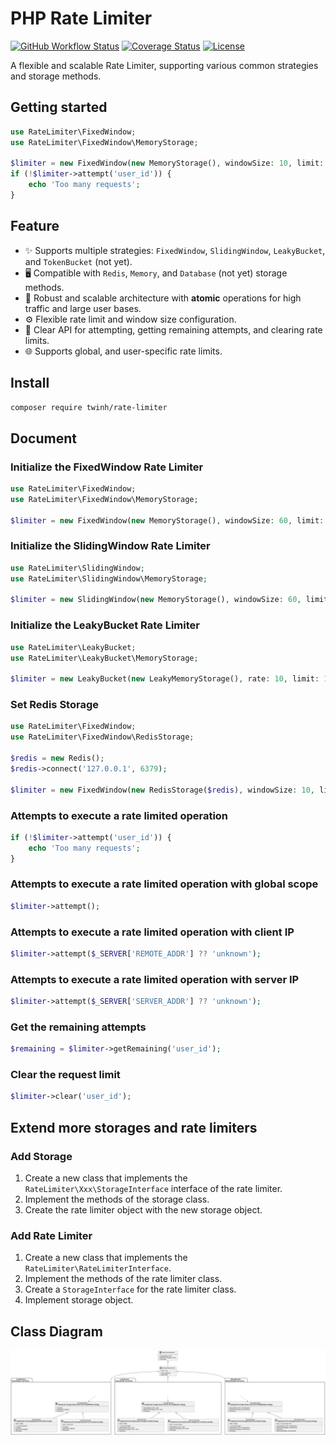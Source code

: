 # PHP Rate Limiter

[![GitHub Workflow Status](https://img.shields.io/github/actions/workflow/status/twinh/rate-limiter/build.yml?style=flat-square)](https://github.com/twinh/rate-limiter/actions)
[![Coverage Status](https://img.shields.io/coveralls/twinh/rate-limiter.svg?style=flat-square)](https://coveralls.io/r/twinh/rate-limiter)
[![License](http://img.shields.io/badge/license-MIT-brightgreen.svg?style=flat-square)](http://www.opensource.org/licenses/MIT)

A flexible and scalable Rate Limiter, supporting various common strategies and storage methods.

## Getting started

```php
use RateLimiter\FixedWindow;
use RateLimiter\FixedWindow\MemoryStorage;

$limiter = new FixedWindow(new MemoryStorage(), windowSize: 10, limit: 1);
if (!$limiter->attempt('user_id')) {
    echo 'Too many requests';
}
```

## Feature

- ✨ Supports multiple strategies: `FixedWindow`, `SlidingWindow`, `LeakyBucket`, and `TokenBucket` (not yet).
- 🖥️ Compatible with `Redis`, `Memory`, and `Database` (not yet) storage methods.
- 💪 Robust and scalable architecture with **atomic** operations for high traffic and large user bases.
- ⚙️ Flexible rate limit and window size configuration.
- 🚪 Clear API for attempting, getting remaining attempts, and clearing rate limits.
- 🌐 Supports global, and user-specific rate limits.

## Install

```bash
composer require twinh/rate-limiter
```

## Document

### Initialize the FixedWindow Rate Limiter

```php
use RateLimiter\FixedWindow;
use RateLimiter\FixedWindow\MemoryStorage;

$limiter = new FixedWindow(new MemoryStorage(), windowSize: 60, limit: 1);
```

### Initialize the SlidingWindow Rate Limiter

```php
use RateLimiter\SlidingWindow;
use RateLimiter\SlidingWindow\MemoryStorage;

$limiter = new SlidingWindow(new MemoryStorage(), windowSize: 60, limit: 1);
```

### Initialize the LeakyBucket Rate Limiter

```php
use RateLimiter\LeakyBucket;
use RateLimiter\LeakyBucket\MemoryStorage;

$limiter = new LeakyBucket(new LeakyMemoryStorage(), rate: 10, limit: 1);
```

### Set Redis Storage

```php
use RateLimiter\FixedWindow;
use RateLimiter\FixedWindow\RedisStorage;

$redis = new Redis();
$redis->connect('127.0.0.1', 6379);

$limiter = new FixedWindow(new RedisStorage($redis), windowSize: 10, limit: 1);
```

### Attempts to execute a rate limited operation

```php
if (!$limiter->attempt('user_id')) {
    echo 'Too many requests';
}
```

### Attempts to execute a rate limited operation with global scope

```php
$limiter->attempt();
```

### Attempts to execute a rate limited operation with client IP

```php
$limiter->attempt($_SERVER['REMOTE_ADDR'] ?? 'unknown');
```

### Attempts to execute a rate limited operation with server IP

```php
$limiter->attempt($_SERVER['SERVER_ADDR'] ?? 'unknown');
```

### Get the remaining attempts

```php
$remaining = $limiter->getRemaining('user_id');
```

### Clear the request limit

```php
$limiter->clear('user_id');
```

## Extend more storages and rate limiters

### Add Storage

1. Create a new class that implements the `RateLimiter\Xxx\StorageInterface` interface of the rate limiter.
2. Implement the methods of the storage class.
3. Create the rate limiter object with the new storage object.

### Add Rate Limiter

1. Create a new class that implements the `RateLimiter\RateLimiterInterface`.
2. Implement the methods of the rate limiter class.
3. Create a `StorageInterface` for the rate limiter class.
4. Implement storage object.

## Class Diagram

[![Class Diagram](docs/class-diagram.svg)](docs/class-diagram.svg)
